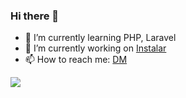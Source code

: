 ### Hi there 👋

- 🌱 I’m currently learning PHP, Laravel
- 🔭 I’m currently working on [Instalar](https://www.github.com/kolodxxv/instalar)
- 📫 How to reach me: [DM](https://www.instagram.com/kolodxxv/)

![](https://komarev.com/ghpvc/?username=kolodxxv)

<!--



Here are some ideas to get you started:



- 👯 I’m looking to collaborate on ...
- 🤔 I’m looking for help with ...
- 💬 Ask me about ...

- 😄 Pronouns: ...
- ⚡ Fun fact: ...
-->
